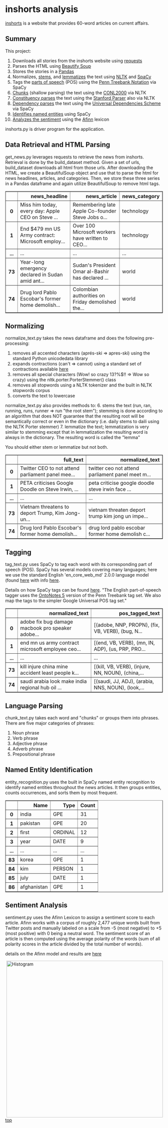 # inshorts analysis

[inshorts](https://inshorts.com/) is a website that provides 60-word articles on current affairs. 

## Summary

This project:

1. Downloads all stories from the inshorts website using [requests](http://docs.python-requests.org/en/master/)
2. Parses the HTML using [Beautify Soup](https://www.crummy.com/software/BeautifulSoup/)
3. Stores the stories in a [Pandas](https://pandas.pydata.org/pandas-docs/stable/)
4. Normalizes, [stems](https://en.wikipedia.org/wiki/Stemming), and [lemmatizes](https://en.wikipedia.org/wiki/Lemmatisation) the text using [NLTK](https://www.nltk.org/) and [SpaCy](https://spacy.io/)
5. Tags the [parts of speech](https://en.wikipedia.org/wiki/Part_of_speech) (POS) using the [Penn Treebank Notation](http://www.cis.uni-muenchen.de/~schmid/tools/TreeTagger/data/Penn-Treebank-Tagset.pdf) via SpaCy
6. [Chunks](https://en.wikipedia.org/wiki/Shallow_parsing) (shallow parsing) the text using the [CONL2000](https://www.clips.uantwerpen.be/conll2000/chunking/) via NLTK
7. [Constituency parses](https://en.wikipedia.org/wiki/Parse_tree#Constituency-based_parse_trees) the text using the [Stanford Parser](https://nlp.stanford.edu/software/lex-parser.shtml) also via NLTK
8. [Dependency parses](https://en.wikipedia.org/wiki/Parse_tree#Dependency-based_parse_trees) the text using the [Universal Dependencies Scheme](https://universaldependencies.org/u/dep/index.html) via SpaCy
9. [Identifies named entities](https://en.wikipedia.org/wiki/Named-entity_recognition) using SpaCy
10. [Analyzes the sentiment](https://en.wikipedia.org/wiki/Sentiment_analysis) using the [Afinn](https://github.com/fnielsen/afinn) lexicon

inshorts.py is driver program for the application. 

## Data Retrieval and HTML Parsing
get_news.py leverages requests to retrieve the news from inshorts. Retrieval is done by the build_dataset method. Given a set of urls, build_dataset downloads all html from those urls. After downloading the HTML, we create a BeautifulSoup object and use that to parse the html for news headlines, articles, and categories. Then, we store these three series in a Pandas dataframe and again utilize BeautifulSoup to remove html tags.

<table border="1" class="dataframe">
  <thead>
    <tr style="text-align: right;">
      <th></th>
      <th>news_headline</th>
      <th>news_article</th>
      <th>news_category</th>
    </tr>
  </thead>
  <tbody>
    <tr>
      <th>0</th>
      <td>Miss him today, every day: Apple CEO on Steve ...</td>
      <td>Remembering late Apple Co-founder Steve Jobs o...</td>
      <td>technology</td>
    </tr>
    <tr>
      <th>1</th>
      <td>End $479 mn US Army contract: Microsoft employ...</td>
      <td>Over 100 Microsoft workers have written to CEO...</td>
      <td>technology</td>
    </tr>
    <tr>
      <th>...</th>
      <td>...</td>
      <td>...</td>
      <td>...</td>
    </tr>
    <tr>
      <th>73</th>
      <td>Year-long emergency declared in Sudan amid ant...</td>
      <td>Sudan's President Omar al-Bashir has declared ...</td>
      <td>world</td>
    </tr>
    <tr>
      <th>74</th>
      <td>Drug lord Pablo Escobar's former home demolish...</td>
      <td>Colombian authorities on Friday demolished the...</td>
      <td>world</td>
    </tr>
  </tbody>
</table>

## Normalizing
normalize_text.py takes the news dataframe and does the following pre-processing:

1. removes all accented characters (aprés-ski => apres-ski) using the standard Python unicodedata library
2. expands contractions (can't => cannot) using a standard set of contractions available [here](https://github.com/polymathnexus5/tongue-twisters/blob/master/inshorts/contractions.py)
3. removes all special characters (Wow! so crazy 13?%$!! => Wow so crazy) using the nltk.porter.PorterStemmer() class
4. removes all stopwords using a NLTK tokenizer and the built in NLTK stopwords corpus
5. converts the text to lowercase

normalize_text.py also provides methods to:
6. stems the text (run, ran, running, runs, runner => run "the root stem"); stemming is done according to an algorithm that does NOT guarantee that the resulting root will be semantically correct or even in the dictionary (i.e. daily stems to daili using the NLTK Porter stemmer)
7. lemmatize the text; lemmatization is very similar to stemming except that in lemmatization the resulting word is always in the dictionary. The resulting word is called the "lemma"

You should either stem or lemmatize but not both.

<table border="1" class="dataframe">
  <thead>
    <tr style="text-align: right;">
      <th></th>
      <th>full_text</th>
      <th>normalized_text</th>
    </tr>
  </thead>
  <tbody>
    <tr>
      <th>0</th>
      <td>Twitter CEO to not attend parliament panel mee...</td>
      <td>twitter ceo not attend parliament panel meet m...</td>
    </tr>
    <tr>
      <th>1</th>
      <td>PETA criticises Google Doodle on Steve Irwin, ...</td>
      <td>peta criticise google doodle steve irwin face ...</td>
    </tr>
    <tr>
      <th>...</th>
      <td>...</td>
      <td>...</td>
    </tr>
    <tr>
      <th>73</th>
      <td>Vietnam threatens to deport Trump, Kim Jong-un...</td>
      <td>vietnam threaten deport trump kim jong un impe...</td>
    </tr>
    <tr>
      <th>74</th>
      <td>Drug lord Pablo Escobar's former home demolish...</td>
      <td>drug lord pablo escobar former home demolish c...</td>
    </tr>
  </tbody>
</table>

## Tagging
tag_text.py uses SpaCy to tag each word with its corresponding part of speech (POS). SpaCy has several models covering many languages; here we use the standard English 'en_core_web_md' 2.0.0 language model (found [here](https://github.com/explosion/spacy-models/releases/tag/en_core_web_md-2.0.0) with info [here](https://spacy.io/models/).

Details on how SpaCy tags can be found [here](https://spacy.io/api/annotation#section-pos-tagging).
"The English part-of-speech tagger uses the [OntoNotes 5](https://catalog.ldc.upenn.edu/LDC2013T19) version of the Penn Treebank tag set. We also map the tags to the simpler Google Universal POS tag set."

<table border="1" class="dataframe">
  <thead>
    <tr style="text-align: right;">
      <th></th>
      <th>normalized_text</th>
      <th>pos_tagged_text</th>
    </tr>
  </thead>
  <tbody>
    <tr>
      <th>0</th>
      <td>adobe fix bug damage macbook pro speaker adobe...</td>
      <td>[(adobe, NNP, PROPN), (fix, VB, VERB), (bug, N...</td>
    </tr>
    <tr>
      <th>1</th>
      <td>end mn us army contract microsoft employee ceo...</td>
      <td>[(end, VB, VERB), (mn, IN, ADP), (us, PRP, PRO...</td>
    </tr>
    <tr>
      <th>...</th>
      <td>...</td>
      <td>...</td>
    </tr>
    <tr>
      <th>73</th>
      <td>kill injure china mine accident least people k...</td>
      <td>[(kill, VB, VERB), (injure, NN, NOUN), (china,...</td>
    </tr>
    <tr>
      <th>74</th>
      <td>saudi arabia look make india regional hub oil ...</td>
      <td>[(saudi, JJ, ADJ), (arabia, NNS, NOUN), (look,...</td>
    </tr>
  </tbody>
</table>

## Language Parsing
chunk_text.py takes each word and "chunks" or groups them into phrases. There are five major categories of phrases:
1. Noun phrase
2. Verb phrase
3. Adjective phrase
4. Adverb phrase
5. Prepositional phrase


## Named Entity Identification
entity_recognition.py uses the built in SpaCy named entity recognition to identify named entities throughout the news articles. It then groups entities, counts occurrences, and sorts them by most frequent.

<table border="1" class="dataframe">
  <thead>
    <tr style="text-align: right;">
      <th></th>
      <th>Name</th>
      <th>Type</th>
      <th>Count</th>
    </tr>
  </thead>
  <tbody>
    <tr>
      <th>0</th>
      <td>india</td>
      <td>GPE</td>
      <td>31</td>
    </tr>
    <tr>
      <th>1</th>
      <td>pakistan</td>
      <td>GPE</td>
      <td>20</td>
    </tr>
    <tr>
      <th>2</th>
      <td>first</td>
      <td>ORDINAL</td>
      <td>12</td>
    </tr>
    <tr>
      <th>3</th>
      <td>year</td>
      <td>DATE</td>
      <td>9</td>
    </tr>
    <tr>
      <th>...</th>
      <td>...</td>
      <td>...</td>
      <td>...</td>
    </tr>
    <tr>
      <th>83</th>
      <td>korea</td>
      <td>GPE</td>
      <td>1</td>
    </tr>
    <tr>
      <th>84</th>
      <td>kim</td>
      <td>PERSON</td>
      <td>1</td>
    </tr>
    <tr>
      <th>85</th>
      <td>july</td>
      <td>DATE</td>
      <td>1</td>
    </tr>
    <tr>
      <th>86</th>
      <td>afghanistan</td>
      <td>GPE</td>
      <td>1</td>
    </tr>
  </tbody>
</table>


## Sentiment Analysis
sentiment.py uses the Afinn Lexicon to assign a sentiment score to each article. Afinn works with a corpus of roughly 2,477 unique words built from Twitter posts and manually labeled on a scale from -5 (most negative) to +5 (most positive) with 0 being a neutral word. The sentiment score of an article is then computed using the average polarity of the words (sum of all polarity scores in the article divided by the total number of words).

details on the Afinn model and results are [here](http://www2.imm.dtu.dk/pubdb/views/edoc_download.php/6006/pdf/imm6006.pdf)

<p align="left">
  <img src="https://github.com/polymathnexus5/tongue-twisters/blob/master/inshorts/Sentiment_Histogram.png" alt="Histogram" height="500" width="500" style="float:right">
</p>

[top](#inshorts-analysis)
